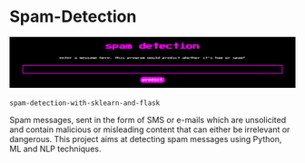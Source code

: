 # Spam-Detection
![spamOnTheWeb](https://raw.githubusercontent.com/sBx99/Spam-Detection/master/Spam-Detector.png)

`spam-detection-with-sklearn-and-flask`

Spam messages, sent in the form of SMS or e-mails which are unsolicited and contain malicious or misleading content that can either be irrelevant or dangerous. This project aims at detecting spam messages using Python, ML and NLP techniques.
